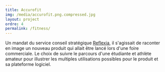 ```yaml
---
title: Accurofit
img: /media/accurofit.png.compressed.jpg
layout: project
ordre: 4
permalink: /fitness/
---
```

Un mandat du service conseil stratégique [](https://reflexia.ca/)[Reflexia](https://reflexia.ca/), il s'agissait de raconter en image un nouveau produit qui allait être lancé lors d'une foire commerciale. Le choix de suivre le parcours d'une étudiante et athlète amateur pour illustrer les multiples utilisations possibles pour le produit et sa plateforme logiciel.